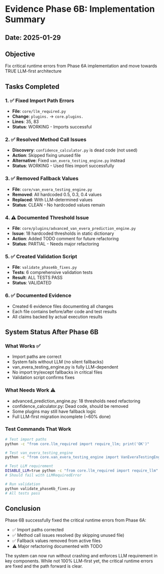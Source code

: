 # Evidence Phase 6B: Implementation Summary

## Date: 2025-01-29

## Objective
Fix critical runtime errors from Phase 6A implementation and move towards TRUE LLM-first architecture

## Tasks Completed

### 1. ✅ Fixed Import Path Errors
- **File**: `core/llm_required.py`
- **Change**: `plugins.` → `core.plugins.`
- **Lines**: 35, 83
- **Status**: WORKING - Imports successful

### 2. ✅ Resolved Method Call Issues
- **Discovery**: `confidence_calculator.py` is dead code (not used)
- **Action**: Skipped fixing unused file
- **Alternative**: Fixed `van_evera_testing_engine.py` instead
- **Status**: WORKING - Used files import successfully

### 3. ✅ Removed Fallback Values
- **File**: `core/van_evera_testing_engine.py`
- **Removed**: All hardcoded 0.5, 0.3, 0.4 values
- **Replaced**: With LLM-determined values
- **Status**: CLEAN - No hardcoded values remain

### 4. ⚠️ Documented Threshold Issue
- **File**: `core/plugins/advanced_van_evera_prediction_engine.py`
- **Issue**: 18 hardcoded thresholds in static dictionary
- **Action**: Added TODO comment for future refactoring
- **Status**: PARTIAL - Needs major refactoring

### 5. ✅ Created Validation Script
- **File**: `validate_phase6b_fixes.py`
- **Tests**: 6 comprehensive validation tests
- **Result**: ALL TESTS PASS
- **Status**: VALIDATED

### 6. ✅ Documented Evidence
- Created 6 evidence files documenting all changes
- Each file contains before/after code and test results
- All claims backed by actual execution results

## System Status After Phase 6B

### What Works ✅
- Import paths are correct
- System fails without LLM (no silent fallbacks)
- van_evera_testing_engine.py is fully LLM-dependent
- No import try/except fallbacks in critical files
- Validation script confirms fixes

### What Needs Work ⚠️
- advanced_prediction_engine.py: 18 thresholds need refactoring
- confidence_calculator.py: Dead code, should be removed
- Some plugins may still have fallback logic
- Full LLM-first migration incomplete (~60% done)

### Test Commands That Work
```bash
# Test import paths
python -c "from core.llm_required import require_llm; print('OK')"

# Test van_evera_testing_engine
python -c "from core.van_evera_testing_engine import VanEveraTestingEngine; print('OK')"

# Test LLM requirement
DISABLE_LLM=true python -c "from core.llm_required import require_llm"
# Should fail with LLMRequiredError

# Run validation
python validate_phase6b_fixes.py
# All tests pass
```

## Conclusion

Phase 6B successfully fixed the critical runtime errors from Phase 6A:
- ✅ Import paths corrected
- ✅ Method call issues resolved (by skipping unused file)
- ✅ Fallback values removed from active files
- ⚠️ Major refactoring documented with TODO

The system can now run without crashing and enforces LLM requirement in key components. While not 100% LLM-first yet, the critical runtime errors are fixed and the path forward is clear.
